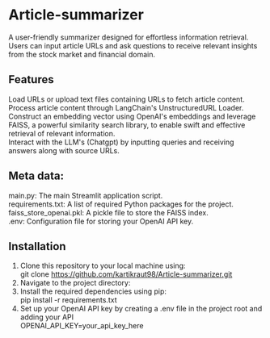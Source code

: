 # Article-summarizer

A user-friendly summarizer designed for effortless information retrieval. Users can input article URLs and ask questions to receive relevant insights from the stock market and financial domain.

## Features
Load URLs or upload text files containing URLs to fetch article content.<br>
Process article content through LangChain's UnstructuredURL Loader.<br>
Construct an embedding vector using OpenAI's embeddings and leverage FAISS, a powerful similarity search library, to enable swift and effective retrieval of relevant information.<br>
Interact with the LLM's (Chatgpt) by inputting queries and receiving answers along with source URLs.<br>


## Meta data:
main.py: The main Streamlit application script.<br>
requirements.txt: A list of required Python packages for the project.<br>
faiss_store_openai.pkl: A pickle file to store the FAISS index.<br>
.env: Configuration file for storing your OpenAI API key.<br>

## Installation
1. Clone this repository to your local machine using:<br>
    git clone https://github.com/kartikraut98/Article-summarizer.git<br>
2. Navigate to the project directory:<br>
3. Install the required dependencies using pip:<br>
    pip install -r requirements.txt<br>
4. Set up your OpenAI API key by creating a .env file in the project root and adding your API<br>
    OPENAI_API_KEY=your_api_key_here
